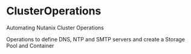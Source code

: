 ClusterOperations
=================

Automating Nutanix Cluster Operations

Operations to define DNS, NTP and SMTP servers and create a Storage Pool and Container
